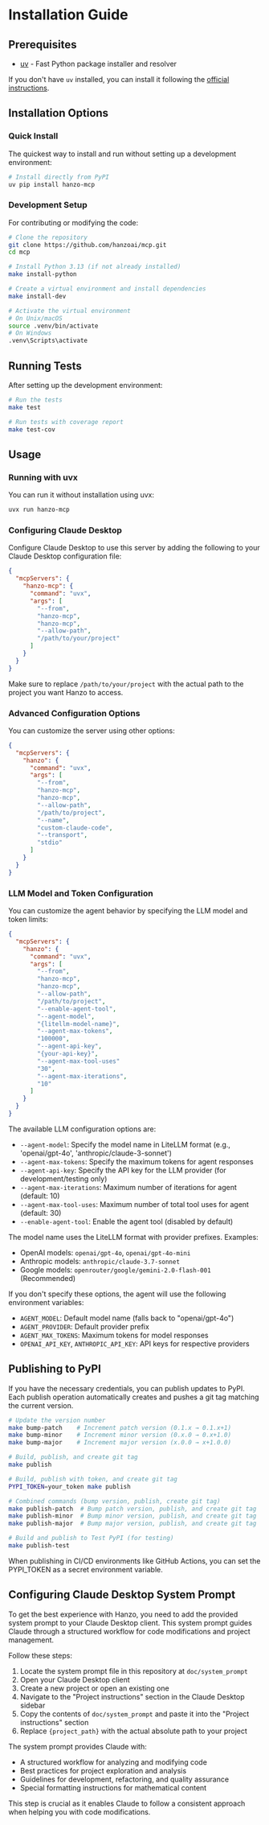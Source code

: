 # Installation Guide

## Prerequisites

- [uv](https://github.com/astral-sh/uv) - Fast Python package installer and resolver

If you don't have `uv` installed, you can install it following the [official instructions](https://github.com/astral-sh/uv#installation).

## Installation Options

### Quick Install

The quickest way to install and run without setting up a development environment:

```bash
# Install directly from PyPI
uv pip install hanzo-mcp
```

### Development Setup

For contributing or modifying the code:

```bash
# Clone the repository
git clone https://github.com/hanzoai/mcp.git
cd mcp

# Install Python 3.13 (if not already installed)
make install-python

# Create a virtual environment and install dependencies
make install-dev

# Activate the virtual environment
# On Unix/macOS
source .venv/bin/activate
# On Windows
.venv\Scripts\activate
```

## Running Tests

After setting up the development environment:

```bash
# Run the tests
make test

# Run tests with coverage report
make test-cov
```

## Usage

### Running with uvx

You can run it without installation using uvx:

```bash
uvx run hanzo-mcp
```

### Configuring Claude Desktop

Configure Claude Desktop to use this server by adding the following to your Claude Desktop configuration file:

```json
{
  "mcpServers": {
    "hanzo-mcp": {
      "command": "uvx",
      "args": [
        "--from",
        "hanzo-mcp",
        "hanzo-mcp",
        "--allow-path",
        "/path/to/your/project"
      ]
    }
  }
}
```

Make sure to replace `/path/to/your/project` with the actual path to the project you want Hanzo to access.

### Advanced Configuration Options

You can customize the server using other options:

```json
{
  "mcpServers": {
    "hanzo": {
      "command": "uvx",
      "args": [
        "--from",
        "hanzo-mcp",
        "hanzo-mcp",
        "--allow-path",
        "/path/to/project",
        "--name",
        "custom-claude-code",
        "--transport",
        "stdio"
      ]
    }
  }
}
```

### LLM Model and Token Configuration

You can customize the agent behavior by specifying the LLM model and token limits:

```json
{
  "mcpServers": {
    "hanzo": {
      "command": "uvx",
      "args": [
        "--from",
        "hanzo-mcp",
        "hanzo-mcp",
        "--allow-path",
        "/path/to/project",
        "--enable-agent-tool",
        "--agent-model",
        "{litellm-model-name}",
        "--agent-max-tokens",
        "100000",
        "--agent-api-key",
        "{your-api-key}",
        "--agent-max-tool-uses"
        "30",
        "--agent-max-iterations",
        "10"
      ]
    }
  }
}
```

The available LLM configuration options are:

- `--agent-model`: Specify the model name in LiteLLM format (e.g., 'openai/gpt-4o', 'anthropic/claude-3-sonnet')
- `--agent-max-tokens`: Specify the maximum tokens for agent responses
- `--agent-api-key`: Specify the API key for the LLM provider (for development/testing only)
- `--agent-max-iterations`: Maximum number of iterations for agent (default: 10)
- `--agent-max-tool-uses`: Maximum number of total tool uses for agent (default: 30)
- `--enable-agent-tool`: Enable the agent tool (disabled by default)

The model name uses the LiteLLM format with provider prefixes. Examples:

- OpenAI models: `openai/gpt-4o`, `openai/gpt-4o-mini`
- Anthropic models: `anthropic/claude-3.7-sonnet`
- Google models: `openrouter/google/gemini-2.0-flash-001` (Recommended)

If you don't specify these options, the agent will use the following environment variables:

- `AGENT_MODEL`: Default model name (falls back to "openai/gpt-4o")
- `AGENT_PROVIDER`: Default provider prefix
- `AGENT_MAX_TOKENS`: Maximum tokens for model responses
- `OPENAI_API_KEY`, `ANTHROPIC_API_KEY`: API keys for respective providers

## Publishing to PyPI

If you have the necessary credentials, you can publish updates to PyPI. Each publish operation automatically creates and pushes a git tag matching the current version.

```bash
# Update the version number
make bump-patch    # Increment patch version (0.1.x → 0.1.x+1)
make bump-minor    # Increment minor version (0.x.0 → 0.x+1.0)
make bump-major    # Increment major version (x.0.0 → x+1.0.0)

# Build, publish, and create git tag
make publish

# Build, publish with token, and create git tag
PYPI_TOKEN=your_token make publish

# Combined commands (bump version, publish, create git tag)
make publish-patch  # Bump patch version, publish, and create git tag
make publish-minor  # Bump minor version, publish, and create git tag
make publish-major  # Bump major version, publish, and create git tag

# Build and publish to Test PyPI (for testing)
make publish-test
```

When publishing in CI/CD environments like GitHub Actions, you can set the PYPI_TOKEN as a secret environment variable.

## Configuring Claude Desktop System Prompt

To get the best experience with Hanzo, you need to add the provided system prompt to your Claude Desktop client. This system prompt guides Claude through a structured workflow for code modifications and project management.

Follow these steps:

1. Locate the system prompt file in this repository at `doc/system_prompt`
2. Open your Claude Desktop client
3. Create a new project or open an existing one
4. Navigate to the "Project instructions" section in the Claude Desktop sidebar
5. Copy the contents of `doc/system_prompt` and paste it into the "Project instructions" section
6. Replace `{project_path}` with the actual absolute path to your project

The system prompt provides Claude with:

- A structured workflow for analyzing and modifying code
- Best practices for project exploration and analysis
- Guidelines for development, refactoring, and quality assurance
- Special formatting instructions for mathematical content

This step is crucial as it enables Claude to follow a consistent approach when helping you with code modifications.
